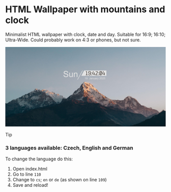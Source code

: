 # HTML Wallpaper with mountains and clock
Minimalist HTML wallpaper with clock, date and day.
Suitable for 16:9; 16:10; Ultra-Wide. Could probably work on 4:3 or phones, but not sure.

![Preview](preview.png)

> [!TIP] 
> ### 3 languages available: Czech, English and German
> To change the language do this:
> 1. Open index.html
> 2. Go to line `110`
> 3. Change to `cs`; `en` or `de` (as shown on line `109`)
> 4. Save and reload!
